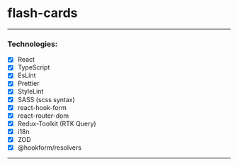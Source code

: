 # flash-cards

---
### Technologies:
- [x] React
- [x] TypeScript
- [x] EsLint
- [x] Prettier
- [x] StyleLint
- [x] SASS (scss syntax)
- [x] react-hook-form
- [x] react-router-dom
- [x] Redux-Toolkit (RTK Query)
- [x] i18n
- [x] ZOD
- [x] @hookform/resolvers
---